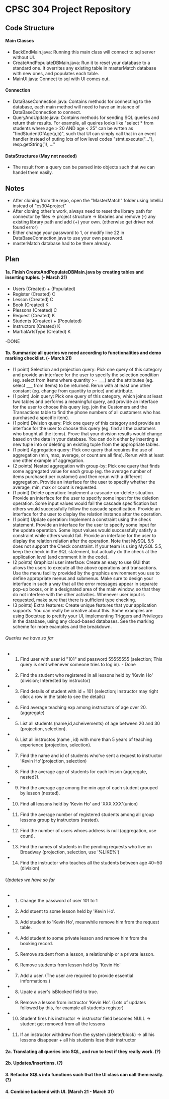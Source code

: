 # CPSC 304 Project Repository

## Code Structure
#### Main Classes
* BackEndMain.java: Running this main class will connect to sql server without UI.
* CreateAndPopulateDBMain.java: Run it to reset your database to a standard one. It overrites any existing table in masterMatch database with new ones, and populates each table.
* MainUI.java: Connect to sql with UI comes out.

#### Connection
* DataBaseConnection.java: Contains methods for connecting to the database, each main method will need to have an instance of DataBaseConnection to connect.
* QueryAndUpdate.java: Contains methods for sending SQL queries and return their results. For example, all queires looks like "select * from students where age > 20 AND age < 25" can be wrtten as "findStudentOfAge(a,b)", such that UI can simply call that in an event handler instead of puting lots of low level codes "stmt.execute("..."), resp.getString(1), ..."

#### DataStructures (May not needed)
* The result from a query can be parsed into objects such that we can handel them easily.


## Notes 
* After cloning from the repo, open the "MasterMatch" folder using IntelliJ instead of "cs304project"
* After cloning other's work, always need to reset the library path for connector by files -> project structure -> libraries and remove (-) any existing library path and add (+) your own. (otherwise get driver not found error)
* Either change your password to 1, or modify line 22 in DataBaseConnection.java to use your own password.
* masterMatch database had to be there already.


## Plan
#### 1a. Finish CreateAndPopulateDBMain.java by creating tables and inserting tuples. (- March 21)
* Users (Created) + (Populated)
* Register (Created) C 
* Lesson (Created) C
* Book (Created) K
* Plessons (Created) C
* Request (Created) K
* Students (Created) + (Populated) 
* Instructors (Created) K
* MartialArtsType (Created) K

-DONE

#### 1b. Summarize all queries we need according to functionalities and demo marking checklist. (- March 21)
* (1 point) Selection and projection query: Pick one query of this category and provide an interface for the user to specify the selection condition (eg. select from Items where quantity >= ___) and the attributes (eg. select ___ from Items) to be returned. Rerun with at least one other constant (eg. change from quantity to price) and attribute.
* (1 point) Join query: Pick one query of this category, which joins at least two tables and performs a meaningful query, and provide an interface for the user to choose this query (eg. join the Customers and the Transactions table to find the phone numbers of all customers who has purchased a specific item).
* (1 point) Division query: Pick one query of this category and provide an interface for the user to choose this query (eg. find all the customers who bought all the items). Prove that your division results would change based on the data in your database. You can do it either by inserting a new tuple into or deleting an existing tuple from the appropriate tables.
* (1 point) Aggregation query: Pick one query that requires the use of aggregation (min, max, average, or count are all fine). Rerun with at least one other example of aggregation.
* (2 points) Nested aggregation with group-by: Pick one query that finds some aggregated value for each group (eg. the average number of items purchased per customer) and then rerun with a different aggregation. Provide an interface for the user to specify whether the average, min, max or count is requested.
* (1 point) Delete operation: Implement a cascade-on-delete situation. Provide an interface for the user to specify some input for the deletion operation. Some input values would fail the cascade specification but others would successfully follow the cascade specification. Provide an interface for the user to display the relation instance after the operation.
* (1 point) Update operation: Implement a constraint using the check statement. Provide an interface for the user to specify some input for the update operation. Some input values would successfully satisfy a constraint while others would fail. Provide an interface for the user to display the relation relation after the operation. Note that MySQL 5.5 does not support the Check constraint. If your team is using MySQL 5.5, keep the check in the SQL statement, but actually do the check at the application level (and comment it in the code).
* (2 points) Graphical user interface: Create an easy to use GUI that allows the users to execute all the above operations and transactions. Use the menu facility provided by the graphics environment you use to define appropriate menus and submenus. Make sure to design your interface in such a way that all the error messages appear in separate pop-up boxes, or in a designated area of the main window, so that they do not interfere with the other activities. Whenever user input is requested, make sure that there is sufficient type checking.
* (3 points) Extra features: Create unique features that your application supports. You can really be creative about this. Some examples are using Bootstrap to prettify your UI, implementing Triggers and Privileges in the database, using any cloud-based databases. See the marking scheme for more examples and the breakdown.
###### Queries we have so far
* 1. Find user with user id "101" and password 55555555 (selection; This query is sent whenever someone tries to log in). - Done
* 2. Find the student who registered in all lessons held by 'Kevin Ho' (division; Interested by instructor)
* 3. Find details of student with id = 101 (selection; Instructor may right click a row in the table to see the details)
* 4. Find average teaching exp among instructors of age over 20. (aggregate)
* 5. List all students (name,id,acheivements) of age between 20 and 30 (projection, selection).
* 6. List all instructos (name , id) with more than 5 years of teaching experience (projection, selection).
* 7. Find the name and id of students who've sent a request to instructor 'Kevin Ho'(projection, selection)
* 8. Find the average age of students for each lesson (aggregate, nested?).
* 9. Find the average age among the min age of each student grouped by lesson (nested).
* 10. Find all lessons held by 'Kevin Ho' and 'XXX XXX'(union)
* 11. Find the average number of registered students among all group lessons group by instructors (nested).
* 12. Find the number of users whoes address is null (aggregation, use count).
* 13. Find the names of students in the pending requests who live on Broadway (projection, selection, use '%LIKE%')
* 14. Find the instructor who teaches all the students between age 40~50 (division)


###### Updates we have so far
* 1. Change the password of user 101 to 1
* 2. Add stuent to some lesson held by 'Kevin Ho'.
* 3. Add student to 'Kevin Ho', meanwhile remove him from the request table.
* 4. Add student to some private lesson and remove him from the booking record.
* 5. Remove student from a lesson, a relationship or a private lesson.
* 6. Remove students from lesson held by 'Kevin Ho'
* 7. Add a user. (The user are required to provide essential imformations.)
* 8. Upate a user's isBlocked field to true. 
* 9. Remove a lesson from instructor 'Kevin Ho'. (Lots of updates followed by this, for example all students register)
* 10. Student fires his instructor -> instructor field becomes NULL -> student get removed from all the lessons
* 11. If an instructor withdrew from the system (delete/block) -> all his lessons disappear + all his students lose their instructor




#### 2a. Translating all queries into SQL, and run to test if they really work. (?)

#### 2b. Updates/Insertions. (?)

#### 3. Refactor SQLs into functions such that the UI class can call them easily. (?)

#### 4. Combine backend with UI. (March 21 - March 31)
